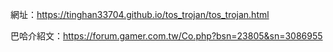 網址：https://tinghan33704.github.io/tos_trojan/tos_trojan.html

巴哈介紹文：https://forum.gamer.com.tw/Co.php?bsn=23805&sn=3086955
